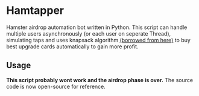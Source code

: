 # Hamtapper
Hamster airdrop automation bot written in Python. This script can handle multiple users asynchronously (or each user on seperate Thread), simulating
taps and uses knapsack algorithm [(borrowed from here)](https://colab.research.google.com/drive/14UNSWGEo8Owjb0F9200-RMqZttONt-Z5?usp=sharing)
to buy best upgrade cards automatically to gain more profit.

## Usage
**This script probably wont work and the airdrop phase is over.** The source code is now open-source for reference.
